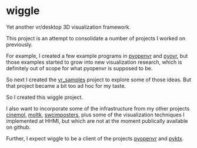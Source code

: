 # wiggle

Yet another vr/desktop 3D visualization framework.

This project is an attempt to consolidate a number of projects I worked on previously.

For example, I created a few example programs in [pyopenvr](https://github.com/cmbruns/pyopenvr) and [pyovr](), but those examples started to grow into new visualization research, which is definitely out of scope for what pyopenvr is supposed to be.

So next I created the [vr_samples](https://github.com/cmbruns/vr_samples) project to explore some of those ideas. But that project became a bit too ad hoc for my taste.

So I created this wiggle project.

I also want to incorporate some of the infrastructure from my other projects [cinemol](https://github.com/cmbruns/cinemol), [moltk](https://github.com/cmbruns/moltk), [swcimposters](https://github.com/cmbruns/swcimposters), plus some of the visualization techniques I implemented at HHMI, but which are not at the moment publically available on github.

Further, I expect wiggle to be a client of the projects [pyopenvr](https://github.com/cmbruns/pyopenvr) and [pyktx](https://github.com/cmbruns/pyktx).
